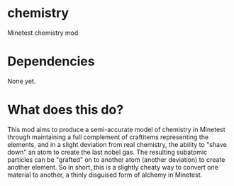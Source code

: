# chemistry
Minetest chemistry mod
# Dependencies
None yet.
# What does this do?
This mod aims to produce a semi-accurate model of chemistry in Minetest through maintaining a full complement of craftitems representing the elements, and in a slight deviation from real chemistry, the ability to "shave down" an atom to create the last nobel gas. The resulting subatomic particles can be "grafted" on to another atom (another deviation) to create another element. So in short, this is a slightly cheaty way to convert one material to another, a thinly disguised form of alchemy in Minetest.
